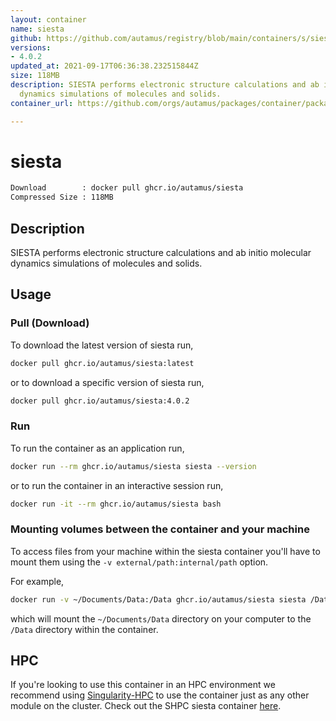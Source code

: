 ```yaml
---
layout: container
name: siesta
github: https://github.com/autamus/registry/blob/main/containers/s/siesta/spack.yaml
versions:
- 4.0.2
updated_at: 2021-09-17T06:36:38.232515844Z
size: 118MB
description: SIESTA performs electronic structure calculations and ab initio molecular
  dynamics simulations of molecules and solids.
container_url: https://github.com/orgs/autamus/packages/container/package/siesta

---
```

# siesta
```bash 
Download        : docker pull ghcr.io/autamus/siesta
Compressed Size : 118MB
```

## Description
SIESTA performs electronic structure calculations and ab initio molecular dynamics simulations of molecules and solids.

## Usage
### Pull (Download)
To download the latest version of siesta run,

```bash
docker pull ghcr.io/autamus/siesta:latest
```

or to download a specific version of siesta run,

```bash
docker pull ghcr.io/autamus/siesta:4.0.2
```
### Run
To run the container as an application run,
```bash
docker run --rm ghcr.io/autamus/siesta siesta --version
```

or to run the container in an interactive session run,
```bash
docker run -it --rm ghcr.io/autamus/siesta bash
```

### Mounting volumes between the container and your machine
To access files from your machine within the siesta container you'll have to mount them using the `-v external/path:internal/path` option.

For example,
```bash
docker run -v ~/Documents/Data:/Data ghcr.io/autamus/siesta siesta /Data/myData.csv
```
which will mount the `~/Documents/Data` directory on your computer to the `/Data` directory within the container.

## HPC
If you're looking to use this container in an HPC environment we recommend using [Singularity-HPC](https://singularity-hpc.readthedocs.io) to use the container just as any other module on the cluster. Check out the SHPC siesta container [here](https://singularityhub.github.io/singularity-hpc/r/ghcr.io-autamus-siesta/).